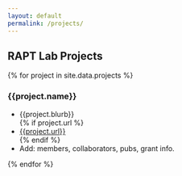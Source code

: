 ```yaml
---
layout: default
permalink: /projects/
---
```


## RAPT Lab Projects

{% for project in site.data.projects %}
### {{project.name}}<br>
<ul>
  <li>{{project.blurb}}</li>
  {% if project.url %}<li><a href="{{ project.url }}" target="_blank">{{project.url}}</a></li>{% endif %}
<li>Add: members, collaborators, pubs, grant info.</li>
  </ul>
{% endfor %}
